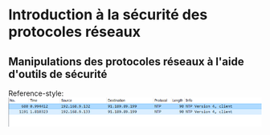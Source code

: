 # Introduction à la sécurité des protocoles réseaux

## Manipulations des protocoles réseaux à l'aide d'outils de sécurité



Reference-style:
![alt text][ping]

[ping]: https://github.com/DIVINIX/Scapy/blob/master/ping.PNG "Ping image"
